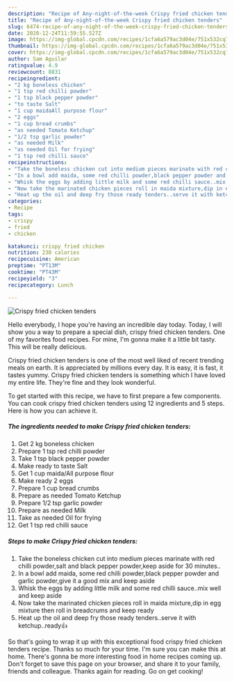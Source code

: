 ```yaml
---
description: "Recipe of Any-night-of-the-week Crispy fried chicken tenders"
title: "Recipe of Any-night-of-the-week Crispy fried chicken tenders"
slug: 6474-recipe-of-any-night-of-the-week-crispy-fried-chicken-tenders
date: 2020-12-24T11:59:55.527Z
image: https://img-global.cpcdn.com/recipes/1cfa6a579ac3d04e/751x532cq70/crispy-fried-chicken-tenders-recipe-main-photo.jpg
thumbnail: https://img-global.cpcdn.com/recipes/1cfa6a579ac3d04e/751x532cq70/crispy-fried-chicken-tenders-recipe-main-photo.jpg
cover: https://img-global.cpcdn.com/recipes/1cfa6a579ac3d04e/751x532cq70/crispy-fried-chicken-tenders-recipe-main-photo.jpg
author: Sam Aguilar
ratingvalue: 4.9
reviewcount: 8831
recipeingredient:
- "2 kg boneless chicken"
- "1 tsp red chilli powder"
- "1 tsp black pepper powder"
- "to taste Salt"
- "1 cup maidaAll purpose flour"
- "2 eggs"
- "1 cup bread crumbs"
- "as needed Tomato Ketchup"
- "1/2 tsp garlic powder"
- "as needed Milk"
- "as needed Oil for frying"
- "1 tsp red chilli sauce"
recipeinstructions:
- "Take the boneless chicken cut into medium pieces marinate with red chilli powder,salt and black pepper powder,keep aside for 30 minutes.."
- "In a bowl add maida, some red chilli powder,black pepper powder and garlic powder,give it a good mix and keep aside"
- "Whisk the eggs by adding little milk and some red chilli sauce..mix well and keep aside"
- "Now take the marinated chicken pieces roll in maida mixture,dip in egg mixture then roll in breadcrums and keep ready"
- "Heat up the oil and deep fry those ready tenders..serve it with ketchup..ready👍"
categories:
- Recipe
tags:
- crispy
- fried
- chicken

katakunci: crispy fried chicken 
nutrition: 230 calories
recipecuisine: American
preptime: "PT13M"
cooktime: "PT43M"
recipeyield: "3"
recipecategory: Lunch

---
```



![Crispy fried chicken tenders](https://img-global.cpcdn.com/recipes/1cfa6a579ac3d04e/751x532cq70/crispy-fried-chicken-tenders-recipe-main-photo.jpg)

Hello everybody, I hope you're having an incredible day today. Today, I will show you a way to prepare a special dish, crispy fried chicken tenders. One of my favorites food recipes. For mine, I'm gonna make it a little bit tasty. This will be really delicious.



Crispy fried chicken tenders is one of the most well liked of recent trending meals on earth. It is appreciated by millions every day. It is easy, it is fast, it tastes yummy. Crispy fried chicken tenders is something which I have loved my entire life. They're fine and they look wonderful.


To get started with this recipe, we have to first prepare a few components. You can cook crispy fried chicken tenders using 12 ingredients and 5 steps. Here is how you can achieve it.

<!--inarticleads1-->

##### The ingredients needed to make Crispy fried chicken tenders:

1. Get 2 kg boneless chicken
1. Prepare 1 tsp red chilli powder
1. Take 1 tsp black pepper powder
1. Make ready to taste Salt
1. Get 1 cup maida/All purpose flour
1. Make ready 2 eggs
1. Prepare 1 cup bread crumbs
1. Prepare as needed Tomato Ketchup
1. Prepare 1/2 tsp garlic powder
1. Prepare as needed Milk
1. Take as needed Oil for frying
1. Get 1 tsp red chilli sauce




<!--inarticleads2-->

##### Steps to make Crispy fried chicken tenders:

1. Take the boneless chicken cut into medium pieces marinate with red chilli powder,salt and black pepper powder,keep aside for 30 minutes..
1. In a bowl add maida, some red chilli powder,black pepper powder and garlic powder,give it a good mix and keep aside
1. Whisk the eggs by adding little milk and some red chilli sauce..mix well and keep aside
1. Now take the marinated chicken pieces roll in maida mixture,dip in egg mixture then roll in breadcrums and keep ready
1. Heat up the oil and deep fry those ready tenders..serve it with ketchup..ready👍




So that's going to wrap it up with this exceptional food crispy fried chicken tenders recipe. Thanks so much for your time. I'm sure you can make this at home. There's gonna be more interesting food in home recipes coming up. Don't forget to save this page on your browser, and share it to your family, friends and colleague. Thanks again for reading. Go on get cooking!
